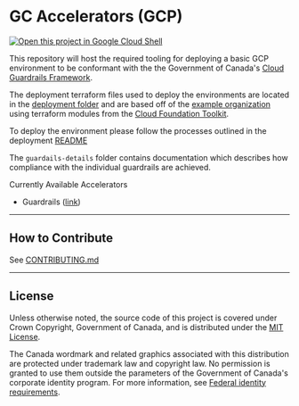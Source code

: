 
# GC Accelerators (GCP)

[![Open this project in Google Cloud Shell](http://gstatic.com/cloudssh/images/open-btn.png)](https://console.cloud.google.com/cloudshell/open?git_repo=https://github.com/fmichaelobrien/accelerators_accelerateurs-gcp&page=editor&tutorial=README.md)

This repository will host the required tooling for deploying a basic GCP environment to be conformant with the the Government of Canada's [Cloud Guardrails Framework](https://github.com/canada-ca/cloud-guardrails).

The deployment terraform files used to deploy the environments are located in the [deployment folder](https://github.com/canada-ca/accelerators_accelerateurs-gcp/tree/main/deployment-templates/Terraform/guardrails/) and are based off of the [example organization](https://github.com/terraform-google-modules/terraform-example-foundation) using terraform modules from the [Cloud Foundation Toolkit](https://cloud.google.com/foundation-toolkit).

To deploy the environment please follow the processes outlined in the deployment [README](deployment-templates/Terraform/guardrails/README.md)

The `guardails-details` folder contains documentation which describes how compliance with the individual guardrails are achieved.

Currently Available Accelerators
- Guardrails ([link](https://github.com/canada-ca/accelerators_accelerateurs-gcp/tree/main/deployment-templates/Terraform/guardrails))

---

## How to Contribute

See [CONTRIBUTING.md](CONTRIBUTING.md)

---
## License

Unless otherwise noted, the source code of this project is covered under Crown Copyright, Government of Canada, and is distributed under the [MIT License](LICENSE).

The Canada wordmark and related graphics associated with this distribution are protected under trademark law and copyright law. No permission is granted to use them outside the parameters of the Government of Canada's corporate identity program. For more information, see [Federal identity requirements](https://www.canada.ca/en/treasury-board-secretariat/topics/government-communications/federal-identity-requirements.html).
